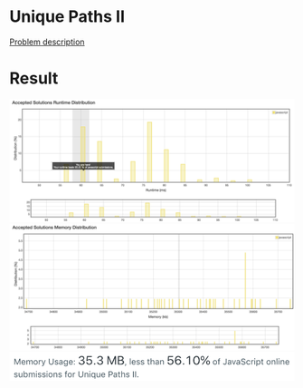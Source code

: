 # Unique Paths II

[Problem description](https://leetcode.com/problems/unique-paths-ii/description)

# Result

![result_runtime](result_runtime.png)
![result_space1](result_space1.png)
![result_space2](result_space2.png)
